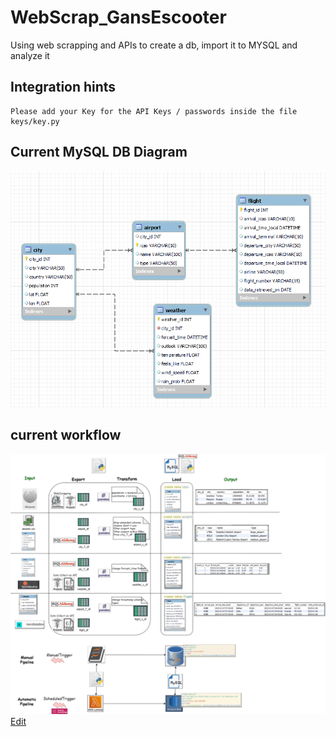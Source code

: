 # WebScrap_GansEscooter
Using web scrapping and APIs to create a db, import it to MYSQL and analyze it

## Integration hints
```
Please add your Key for the API Keys / passwords inside the file keys/key.py
```


## Current MySQL DB Diagram

![image](00_Archticture\MySQL_db.png)



## current workflow
 ![Alt](00_Archticture\DataPipeline.drawio.png)
 <a href="http://jgraph.github.io/drawio-github/edit-diagram.html?repo=drawio-github&path=diagram.png" target="_blank">Edit</a>